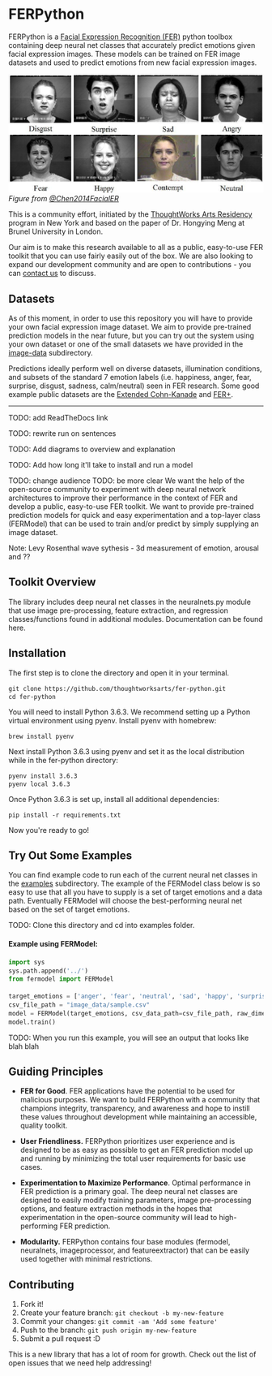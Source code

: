 # FERPython
FERPython is a [Facial Expression Recognition (FER)](https://en.wikipedia.org/wiki/Emotion_recognition) python toolbox containing deep neural net classes that accurately predict emotions given facial expression images. These models can be trained on FER image datasets and used to predict emotions from new facial expression images.

![Labeled FER Images](readme_docs/labeled_images.png "Labeled Facial Expression Images")
*Figure from [@Chen2014FacialER]*

This is a community effort, initiated by the [ThoughtWorks Arts Residency](https://thoughtworksarts.io/) program in New York and based on the paper of Dr. Hongying Meng at Brunel University in London. 

Our aim is to make this research available to all as a public, easy-to-use FER toolkit that you can use fairly easily out of the box. We are also looking to expand our development community and are open to contributions - you can [contact us](mailto:aperez@thoughtworks.com) to discuss.

## Datasets

As of this moment, in order to use this repository you will have to provide your own facial expression image dataset. We aim to provide pre-trained prediction models in the near future, but you can try out the system using your own dataset or one of the small datasets we have provided in the [image-data](image-data) subdirectory.

Predictions ideally perform well on diverse datasets, illumination conditions, and subsets of the standard 7 emotion labels (i.e. happiness, anger, fear, surprise, disgust, sadness, calm/neutral) seen in FER research. Some good example public datasets are the [Extended Cohn-Kanade](http://www.consortium.ri.cmu.edu/ckagree/) and [FER+](https://github.com/Microsoft/FERPlus).

-----

TODO: add ReadTheDocs link

TODO: rewrite run on sentences

TODO: Add diagrams to overview and explanation

TODO: Add how long it'll take to install and run a model

TODO: change audience
TODO: be more clear
We want the help of the open-source community to experiment with deep neural network architectures to improve their performance in the context of FER and develop a public, easy-to-use FER toolkit. We want to provide pre-trained prediction models for quick and easy experimentation and a top-layer class (FERModel) that can be used to train and/or predict by simply supplying an image dataset.

Note: Levy Rosenthal
    wave sythesis - 3d measurement of emotion, arousal and ??


## Toolkit Overview

The library includes deep neural net classes in the neuralnets.py module that use image pre-processing, feature extraction, and regression classes/functions found in additional modules. Documentation can be found here.

## Installation

The first step is to clone the directory and open it in your terminal.

```
git clone https://github.com/thoughtworksarts/fer-python.git
cd fer-python
```

You will need to install Python 3.6.3. We recommend setting up a Python virtual environment using pyenv. Install pyenv with homebrew:

```
brew install pyenv
```

Next install Python 3.6.3 using pyenv and set it as the local distribution while in the fer-python directory:
```
pyenv install 3.6.3
pyenv local 3.6.3
```
 
Once Python 3.6.3 is set up, install all additional dependencies:

```
pip install -r requirements.txt
```

Now you're ready to go!

## Try Out Some Examples

You can find example code to run each of the current neural net classes in the [examples](examples) subdirectory. The  example of the FERModel class below is so easy to use that all you have to supply is a set of target emotions and a data path. Eventually FERModel will choose the best-performing neural net based on the set of target emotions.

TODO: Clone this directory and cd into examples folder.

#### Example using FERModel:

```python
import sys
sys.path.append('../')
from fermodel import FERModel

target_emotions = ['anger', 'fear', 'neutral', 'sad', 'happy', 'surprise', 'disgust']
csv_file_path = "image_data/sample.csv"
model = FERModel(target_emotions, csv_data_path=csv_file_path, raw_dimensions=(48,48), csv_image_col=1, csv_label_col=0, verbose=True)
model.train()
```

TODO: When you run this example, you will see an output that looks like blah blah

## Guiding Principles

- __FER for Good__. FER applications have the potential to be used for malicious purposes. We want to build FERPython with a community that champions integrity, transparency, and awareness and hope to instill these values throughout development while maintaining an accessible, quality toolkit.

- __User Friendliness.__ FERPython prioritizes user experience and is designed to be as easy as possible to get an FER prediction model up and running by minimizing the total user requirements for basic use cases.

- __Experimentation to Maximize Performance__. Optimal performance in FER prediction is a primary goal. The deep neural net classes are designed to easily modify training parameters, image pre-processing options, and feature extraction methods in the hopes that experimentation in the open-source community will lead to high-performing FER prediction.

- __Modularity.__ FERPython contains four base modules (fermodel, neuralnets, imageprocessor, and featureextractor) that can be easily used together with minimal restrictions. 

## Contributing

1. Fork it!
2. Create your feature branch: `git checkout -b my-new-feature`
3. Commit your changes: `git commit -am 'Add some feature'`
4. Push to the branch: `git push origin my-new-feature`
5. Submit a pull request :D

This is a new library that has a lot of room for growth. Check out the list of open issues that we need help addressing! 


[@Chen2014FacialER]: https://www.semanticscholar.org/paper/Facial-Expression-Recognition-Based-on-Facial-Comp-Chen-Chen/677ebde61ba3936b805357e27fce06c44513a455 "Facial Expression Recognition Based on Facial Components Detection and HOG Features"